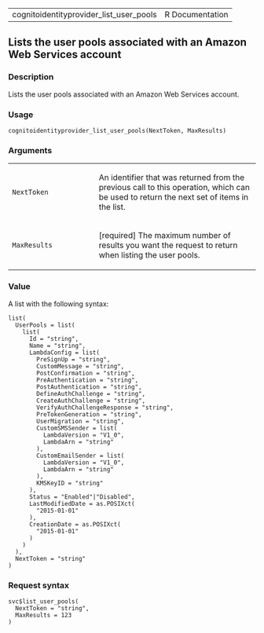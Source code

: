 <table style="width: 100%;">
<tbody>
<tr class="odd">
<td>cognitoidentityprovider_list_user_pools</td>
<td style="text-align: right;">R Documentation</td>
</tr>
</tbody>
</table>

## Lists the user pools associated with an Amazon Web Services account

### Description

Lists the user pools associated with an Amazon Web Services account.

### Usage

    cognitoidentityprovider_list_user_pools(NextToken, MaxResults)

### Arguments

<table>
<colgroup>
<col style="width: 35%" />
<col style="width: 65%" />
</colgroup>
<tbody>
<tr class="odd">
<td><code
id="cognitoidentityprovider_list_user_pools_:_NextToken">NextToken</code></td>
<td><p>An identifier that was returned from the previous call to this
operation, which can be used to return the next set of items in the
list.</p></td>
</tr>
<tr class="even">
<td><code
id="cognitoidentityprovider_list_user_pools_:_MaxResults">MaxResults</code></td>
<td><p>[required] The maximum number of results you want the request to
return when listing the user pools.</p></td>
</tr>
</tbody>
</table>

### Value

A list with the following syntax:

    list(
      UserPools = list(
        list(
          Id = "string",
          Name = "string",
          LambdaConfig = list(
            PreSignUp = "string",
            CustomMessage = "string",
            PostConfirmation = "string",
            PreAuthentication = "string",
            PostAuthentication = "string",
            DefineAuthChallenge = "string",
            CreateAuthChallenge = "string",
            VerifyAuthChallengeResponse = "string",
            PreTokenGeneration = "string",
            UserMigration = "string",
            CustomSMSSender = list(
              LambdaVersion = "V1_0",
              LambdaArn = "string"
            ),
            CustomEmailSender = list(
              LambdaVersion = "V1_0",
              LambdaArn = "string"
            ),
            KMSKeyID = "string"
          ),
          Status = "Enabled"|"Disabled",
          LastModifiedDate = as.POSIXct(
            "2015-01-01"
          ),
          CreationDate = as.POSIXct(
            "2015-01-01"
          )
        )
      ),
      NextToken = "string"
    )

### Request syntax

    svc$list_user_pools(
      NextToken = "string",
      MaxResults = 123
    )
